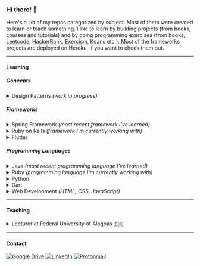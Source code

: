 ### Hi there! 👋

Here's a list of my repos categorized by subject. Most of them were created to learn or teach something. I like to learn by building projects (from books, courses and tutorials) and by doing programming exercises (from books, [Leetcode](https://leetcode.com/theagoliveira/), [HackerRank](https://www.hackerrank.com/theagoliveira), [Exercism](https://exercism.org/profiles/theagoliveira/), Koans etc.). Most of the frameworks projects are deployed on Heroku, if you want to check them out.

---

#### Learning

##### Concepts

<details>
  <summary>Design Patterns <em>(work in progress)</em></summary>
  
- Book: Eric Freeman, Elisabeth Robson - Head First Design Patterns — [hfdp2e](https://github.com/theagoliveira/hfdp2e)
</details>

##### Frameworks

<details>
  <summary>Spring Framework <em>(most recent framework I've learned)</em></summary>
  
- Course: [John Thompson - Spring Framework 5: Beginner to Guru](https://www.udemy.com/course/spring-framework-5-beginner-to-guru/)
  - [spring5-mvc-rest](https://github.com/theagoliveira/spring5-mvc-rest)
  - [spring5-webflux-rest](https://github.com/theagoliveira/spring5-webflux-rest)
  - [spring5-restdocs](https://github.com/theagoliveira/spring5-restdocs)
  - [spring5-rest-client-examples](https://github.com/theagoliveira/spring5-rest-client-examples)
  - [spring5-jokes-app](https://github.com/theagoliveira/spring5-jokes-app)
  - [spring5-web-app](https://github.com/theagoliveira/spring5-web-app)
  - [spring5-recipe-app](https://github.com/theagoliveira/spring5-recipe-app)
  - [spring5-recipe-app-mongo](https://github.com/theagoliveira/spring5-recipe-app-mongo)
  - [spring5-pet-clinic](https://github.com/theagoliveira/spring5-pet-clinic)
  - [spring5-di](https://github.com/theagoliveira/spring5-di)
  - [spring5-jms](https://github.com/theagoliveira/spring5-jms)
- Book: Craig Walls - Spring in Action — [sia5-taco-cloud](https://github.com/theagoliveira/sia5-taco-cloud)
- Tutorial: [Java Brains - Spring Boot Quick Start](https://www.youtube.com/playlist?list=PLqq-6Pq4lTTbx8p2oCgcAQGQyqN8XeA1x) — [javabrains-course-api](https://github.com/theagoliveira/javabrains-course-api)
- Tutorial: [Amigoscode - Spring Boot Tutorial](https://youtu.be/9SGDpanrc8U) — [amigoscode-spring-demo](https://github.com/theagoliveira/amigoscode-spring-demo)
- Tutorial: [AlgaWorks - Unit Testing Controllers with Spring MockMVC 🇧🇷](https://youtu.be/ngbKmhXDP4A) — [algaworks-testes-mockmvc](https://github.com/theagoliveira/algaworks-testes-mockmvc)
- Tutorial: [AlgaWorks - How to Create a REST API with Spring Boot 🇧🇷](https://youtu.be/9GWK9A79tEc) — [algaworks-algacrm-api](https://github.com/theagoliveira/algaworks-algacrm-api)
</details>

<details>
  <summary>Ruby on Rails <em>(framework I'm currently working with)</em></summary>
  
- Book: [Michael Hartl - Ruby on Rails Tutorial](https://www.railstutorial.org)
  - [hello-app](https://github.com/theagoliveira/hello-app)
  - [toy-app](https://github.com/theagoliveira/toy-app)
  - [sample_app](https://github.com/theagoliveira/sample_app) _(very recent)_
- Tutorial: [Andy Leverenz - Build your first Rails app](https://youtu.be/wbZ6yrVxScM) — [rails-demo-blog](https://github.com/theagoliveira/rails-demo-blog)
</details>

<details>
  <summary>Flutter</summary>
  
- Course: [Angela Yu - The Complete Flutter Development Bootcamp](https://www.udemy.com/course/flutter-bootcamp-with-dart/) _(work in progress)_
  - [i-am-rich-flutter](https://github.com/theagoliveira/i-am-rich-flutter)
  - [i-am-poor-flutter](https://github.com/theagoliveira/i-am-poor-flutter)
  - [xylophone-flutter](https://github.com/theagoliveira/xylophone-flutter)
  - [quizzler-flutter](https://github.com/theagoliveira/quizzler-flutter)
  - [mi-card-flutter](https://github.com/theagoliveira/mi-card-flutter)
  - [magic-8-ball-flutter](https://github.com/theagoliveira/magic-8-ball-flutter)
  - [dicee-flutter](https://github.com/theagoliveira/dicee-flutter)
- Tutorial: [Flutter Team - Write your first Flutter app](https://docs.flutter.dev/get-started/codelab) — [startup-namer](https://github.com/theagoliveira/startup-namer)
- Tutorial: [The Net Ninja - Flutter Tutorial for Beginners](https://www.youtube.com/playlist?list=PL4cUxeGkcC9jLYyp2Aoh6hcWuxFDX6PBJ) — [flutter-tutorial-for-beginners](https://github.com/theagoliveira/flutter-tutorial-for-beginners)
</details>

##### Programming Languages

<details>
  <summary>Java <em>(most recent programming language I've learned)</em></summary>

- Book: Herbert Schildt - Java: A Beginner's Guide — [java-beginners-guide](https://github.com/theagoliveira/java-beginners-guide)
- Book: Bryson Payne - Learn Java the Easy Way — [learn-java-the-easy-way](https://github.com/theagoliveira/learn-java-the-easy-way)
- Exercises: Exercism - Java track — [exercism-java](https://github.com/theagoliveira/exercism-java)
</details>

<details>
  <summary>Ruby <em>(programming language I'm currently working with)</em></summary>
  
- [Advent of Code 2021](https://adventofcode.com/2021) _(most of my answers were written in Ruby)_ — [advent-of-code-2021](https://github.com/theagoliveira/advent-of-code-2021)
- Exercises: Exercism - Ruby track — [exercism-ruby](https://github.com/theagoliveira/exercism-ruby)
- Exercises: Ruby Koans — [ruby-koans](https://github.com/theagoliveira/ruby-koans) _(forked from edgecase)_
</details>

<details>
  <summary>Python</summary>
  
- Exercises: Python Koans — [python-koans](https://github.com/theagoliveira/python-koans) _(forked from gregmalcolm)_
- Exercises: Python Sandbox — [python-sandbox](https://github.com/theagoliveira/python-sandbox) _(forked from bradtraversy)_
</details>

<details>
  <summary>Dart</summary>

- Exercises: Exercism - Dart track — [exercism-dart](https://github.com/theagoliveira/exercism-dart)
</details>

<details>
  <summary>Web Development <em>(HTML, CSS, JavaScript)</em></summary>

- Tutorial: [The Net Ninja - JavaScript Tutorials for Beginners](https://www.youtube.com/playlist?list=PL4cUxeGkcC9i9Ae2D9Ee1RvylH38dKuET) — [javascript-tutorials-for-beginners](https://github.com/theagoliveira/javascript-tutorials-for-beginners)
- Tutorial: [The Net Ninja - HTML & CSS Crash Course Tutorial](https://www.youtube.com/playlist?list=PL4cUxeGkcC9ivBf_eKCPIAYXWzLlPAm6G) — [html-and-css-crash-course](https://github.com/theagoliveira/html-and-css-crash-course)
- Tutorial: JavaScript Mastery - HTML in One Hour — [html-in-one-hour](https://github.com/theagoliveira/html-in-one-hour)
</details>

---

#### Teaching

<details>
  <summary>Lecturer at Federal University of Alagoas 🇧🇷</summary>

- Introduction to Python and OOP (2020) — [sisb093-2020ple](https://github.com/theagoliveira/sisb093-2020ple) _([remote classes](https://www.youtube.com/playlist?list=PLig7qOQFhDYxhRx5-GoiNiSfkmZ_s4USl))_
- Introduction to mobile development with Flutter (2020) — [sisb020-2020ple](https://github.com/theagoliveira/sisb020-2020ple) _([remote classes](https://www.youtube.com/playlist?list=PLig7qOQFhDYwiC1ZY-XPVNik2BJx1JSea))_
- C programming and data structures (2019) — [sisb087-20192](https://github.com/theagoliveira/sisb087-20192)
- Web development with Ruby on Rails and Git fundamentals (2019) — [sisb031-20192](https://github.com/theagoliveira/sisb031-20192)
- Analysis of algorithms (2019) — [sisb014-20192](https://github.com/theagoliveira/sisb014-20192)

</details>

---

#### Contact

[![Google Drive](https://img.shields.io/badge/Resume-4285F4?style=for-the-badge&logo=googledrive&logoColor=white)](https://docs.google.com/document/d/11nXySgivGKazINSr-cuvo3D9Tu4Whr3VXAKOGb_M_is/edit?usp=sharing) [![LinkedIn](https://img.shields.io/badge/linkedin-%230077B5.svg?style=for-the-badge&logo=linkedin&logoColor=white)](https://www.linkedin.com/in/cavalcantethiago/) [![Protonmail](https://img.shields.io/badge/ProtonMail-8B89CC?style=for-the-badge&logo=protonmail&logoColor=white)](mailto:thiagocavalcante@protonmail.com)

